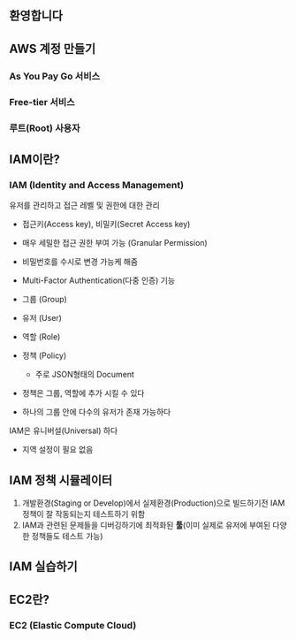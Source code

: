 ## 환영합니다

## AWS 계정 만들기
### As You Pay Go 서비스
### Free-tier 서비스
### 루트(Root) 사용자

## IAM이란?

### IAM (Identity and Access Management)
유저를 관리하고 접근 레벨 및 권한에 대한 관리

- 접근키(Access key), 비밀키(Secret Access key)
- 매우 세밀한 접근 권한 부여 가능 (Granular Permission)
- 비밀번호를 수시로 변경 가능케 해줌
- Multi-Factor Authentication(다중 인증) 기능

- 그룹 (Group)
- 유저 (User)
- 역할 (Role)
- 정책 (Policy)
	- 주로 JSON형태의 Document

- 정책은 그룹, 역할에 추가 시킬 수 있다
- 하나의 그룹 안에 다수의 유저가 존재 가능하다

IAM은 유니버설(Universal) 하다
- 지역 설정이 필요 없음

## IAM 정책 시뮬레이터
1. 개발환경(Staging or Develop)에서 실제환경(Production)으로 빌드하기전 IAM 정책이 잘 작동되는지 테스트하기 위함
2. IAM과 관련된 문제들을 디버깅하기에 최적화된 **툴**(이미 실제로 유저에 부여된 다양한 정책들도 테스트 가능)

## IAM 실습하기

## EC2란?

### EC2 (Elastic Compute Cloud)